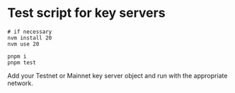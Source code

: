 # Test script for key servers

```
# if necessary
nvm install 20
nvm use 20

pnpm i
pnpm test
```

Add your Testnet or Mainnet key server object and run with the appropriate network.